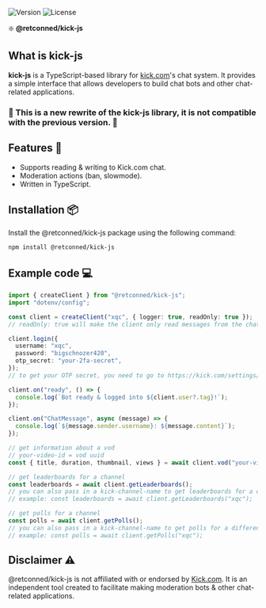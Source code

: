 ![Version](https://img.shields.io/npm/v/@retconned/kick-js?label=Version)
![License](https://img.shields.io/npm/l/@retconned/kick-js?label=License)

❇️ **@retconned/kick-js**

## **What is kick-js**

**kick-js** is a TypeScript-based library for [kick.com](https://kick.com)'s chat system. It provides a simple interface that allows developers to build chat bots and other chat-related applications.

### :construction: This is a new rewrite of the kick-js library, it is not compatible with the previous version. :construction:

## Features :rocket:

- Supports reading & writing to Kick.com chat.
- Moderation actions (ban, slowmode).
- Written in TypeScript.

## Installation :package:

Install the @retconned/kick-js package using the following command:

```sh
npm install @retconned/kick-js
```

## Example code :computer:

```ts
import { createClient } from "@retconned/kick-js";
import "dotenv/config";

const client = createClient("xqc", { logger: true, readOnly: true });
// readOnly: true will make the client only read messages from the chat, and disable all other authenticated actions.

client.login({
  username: "xqc",
  password: "bigschnozer420",
  otp_secret: "your-2fa-secret",
});
// to get your OTP secret, you need to go to https://kick.com/settings/security and enable Two-Factor Authentication and copy the secret from there

client.on("ready", () => {
  console.log(`Bot ready & logged into ${client.user?.tag}!`);
});

client.on("ChatMessage", async (message) => {
  console.log(`${message.sender.username}: ${message.content}`);
});

// get information about a vod
// your-video-id = vod uuid
const { title, duration, thumbnail, views } = await client.vod("your-video-id");

// get leaderboards for a channel
const leaderboards = await client.getLeaderboards();
// you can also pass in a kick-channel-name to get leaderboards for a different channel
// example: const leaderboards = await client.getLeaderboards("xqc");

// get polls for a channel
const polls = await client.getPolls();
// you can also pass in a kick-channel-name to get polls for a different channel
// example: const polls = await client.getPolls("xqc");
```

## Disclaimer :warning:

@retconned/kick-js is not affiliated with or endorsed by [Kick.com](https://kick.com). It is an independent tool created to facilitate making moderation bots & other chat-related applications.
